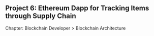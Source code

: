 Project 6: Ethereum Dapp for Tracking Items through Supply Chain
---
Chapter: Blockchain Developer > Blockchain Architecture
